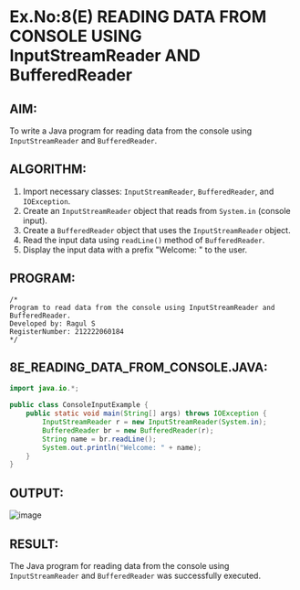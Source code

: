 # Ex.No:8(E) READING DATA FROM CONSOLE USING InputStreamReader AND BufferedReader

## AIM:
To write a Java program for reading data from the console using `InputStreamReader` and `BufferedReader`.

## ALGORITHM:
1. Import necessary classes: `InputStreamReader`, `BufferedReader`, and `IOException`.
2. Create an `InputStreamReader` object that reads from `System.in` (console input).
3. Create a `BufferedReader` object that uses the `InputStreamReader` object.
4. Read the input data using `readLine()` method of `BufferedReader`.
5. Display the input data with a prefix "Welcome: " to the user.

## PROGRAM:
```
/*
Program to read data from the console using InputStreamReader and BufferedReader.
Developed by: Ragul S
RegisterNumber: 212222060184
*/
```

## 8E_READING_DATA_FROM_CONSOLE.JAVA:
```java
import java.io.*;

public class ConsoleInputExample {
    public static void main(String[] args) throws IOException {
        InputStreamReader r = new InputStreamReader(System.in);
        BufferedReader br = new BufferedReader(r);
        String name = br.readLine();
        System.out.println("Welcome: " + name);
    }
}
```

## OUTPUT:
![image](https://github.com/user-attachments/assets/aa078aec-84f4-49b1-b5b8-adbbf8f6ed73)


## RESULT:
The Java program for reading data from the console using `InputStreamReader` and `BufferedReader` was successfully executed.
